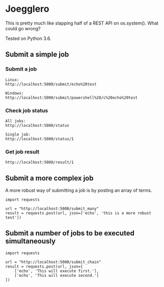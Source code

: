 # Joegglero
This is pretty much like slapping half of a REST API on os.system(). What could go wrong?

Tested on Python 3.6.


## Submit a simple job

### Submit a job

    Linux:
    http://localhost:5000/submit/echo%20test

    Windows:
    http://localhost:5000/submit/powershell%20/c%20echo%20test
    
### Check job status

    All jobs:
    http://localhost:5000/status
    
    Single job:
    http://localhost:5000/status/1 
    
### Get job result

    http://localhost:5000/result/1
    
## Submit a more complex job

A more robust way of submitting a job is by posting an array of terms.

    import requests
    
    url = "http://localhost:5000/submit_many"
    result = requests.post(url, json=['echo', 'this is a more robust test'])

## Submit a number of jobs to be executed simultaneously

    import requests
    
    url = "http://localhost:5000/submit_chain"
    result = requests.post(url, json=[
        ['echo', 'This will execute first.'],
        ['echo', 'This will execute second.']
    ])
